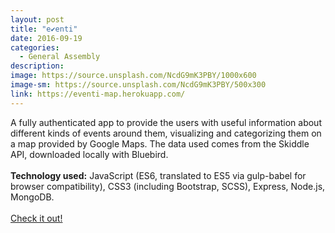 ```yaml
---
layout: post
title: "e✔enti"
date: 2016-09-19
categories:
  - General Assembly
description:
image: https://source.unsplash.com/NcdG9mK3PBY/1000x600
image-sm: https://source.unsplash.com/NcdG9mK3PBY/500x300
link: https://eventi-map.herokuapp.com/
---
```

A fully authenticated app to provide the users with useful information about different kinds of events around them, visualizing and categorizing them on a map provided by Google Maps. The data used comes from the Skiddle API, downloaded locally with Bluebird.
<br>
<br>
<strong>Technology used:</strong> JavaScript (ES6, translated to ES5 via gulp-babel for browser compatibility), CSS3 (including Bootstrap, SCSS), Express, Node.js, MongoDB.
<br>
<br>
<a href="{{ page.link }}">Check it out!</a>
